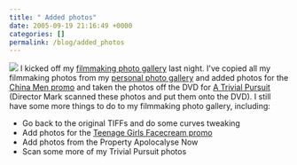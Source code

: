 ```yaml
---
title: " Added photos"
date: 2005-09-19 21:16:49 +0000
categories: []
permalink: /blog/added_photos
---
```

![](/blog/images/china_men.jpg) I kicked off my [filmmaking photo
gallery](/gallery) last night. I've copied all my filmmaking photos from
my [personal photo gallery](http://www.xlk.org.uk/gallery) and added
photos for the [China Men promo](/gallery/v/film_stills/china_men/) and
taken the photos off the DVD for [A Trivial
Pursuit](/gallery/v/film_stills/trivial/) (Director Mark scanned these
photos and put them onto the DVD). I still have some more things to do
to my filmmaking photo gallery, including:

-   Go back to the original TIFFs and do some curves tweaking
-   Add photos for the [Teenage Girls Facecream
    promo](http://www.dmiproductions.co.uk/questionable/)
-   Add photos from the Property Apolocalyse Now
-   Scan some more of my Trivial Pursuit photos


